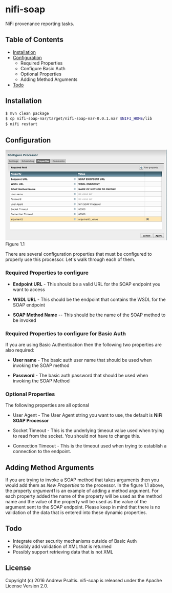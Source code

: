 # nifi-soap

NiFi provenance reporting tasks.

## Table of Contents

- [Installation](#installation)
- [Configuration](#configuration)
    - Required Properties
    - Configure Basic Auth
    - Optional Properties
    - Adding Method Arguments
- [Todo](#todo)

## Installation

```sh
$ mvn clean package
$ cp nifi-soap-nar/target/nifi-soap-nar-0.0.1.nar $NIFI_HOME/lib
$ nifi restart
```

## Configuration


<img src="nifi-soap-configuration.png" width=600 />
Figure 1.1

There are several configuration properties that must be configured to properly use this processor. Let's walk through each of them.

### Required Properties to configure
* **Endpoint URL** - This should be a valid URL for the SOAP endpoint you want to access

* **WSDL URL** - This should be the endpoint that contains the WSDL for the SOAP endpoint

* **SOAP Method Name** -- This should be the name of the SOAP method to be invoked


### Required Properties to configure for Basic Auth
If you are using Basic Authentication then the following two properties are also required:


* **User name** - The basic auth user name that should be used when invoking the SOAP method

* **Password** - The basic auth password that should be used when invoking the SOAP Method


### Optional Properties
The following properties are all optional
* User Agent - The User Agent string you want to use, the default is **NiFi SOAP Processor**

* Socket Timeout - This is the underlying timeout value used when trying to read from the socket. You should not have to change this.

* Connection Timeout - This is the timeout used when trying to establish a connection to the endpoint.


## Adding Method Arguments
If you are trying to invoke a SOAP method that takes arguments then you would add them as *New Properties* to the processor. In the figure 1.1 above, the property *argument1* is an example of adding a method argument. For each property added the name of the property will be used as the method name and the value of the property will be used as the value of the argument sent to the SOAP endpoint. Please keep in mind that there is no validation of the data that is entered into these dynamic properties.



## Todo

- Integrate other security mechanisms outside of Basic Auth
- Possibly add validation of XML that is returned
- Possibly support retrieving data that is not XML


## License

Copyright (c) 2016 Andrew Psaltis. nifi-soap is released under the Apache License Version 2.0.
